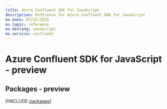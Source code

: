 ```yaml
---
title: Azure Confluent SDK for JavaScript
description: Reference for Azure Confluent SDK for JavaScript
ms.date: 07/22/2025
ms.topic: reference
ms.devlang: javascript
ms.service: confluent
---
```

# Azure Confluent SDK for JavaScript - preview
## Packages - preview
[!INCLUDE [packages](confluent-index.md)]